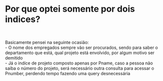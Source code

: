 <h1>Por que optei somente por dois indices? </h1> <br>
<p>Basicamente pensei na seguinte ocasião: <br>
- O nome dos empregados sempre vão ser procurados, sendo para saber o departamento que está, qual projeto está envolvido, por algum motivo ser demitido <br>
- Já o indíce de projeto composto apenas por Pname, caso a pessoa não saiba o número do projeto, será necessário outra consulta para acessar o Pnumber, perdendo tempo fazendo uma query desnecessária
</p>
